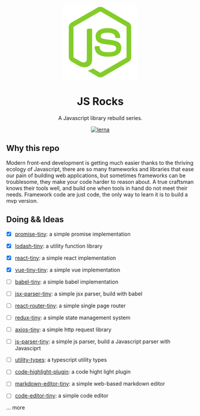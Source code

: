 <p align="center">
  <a href="#">
    <img width="200" src="./assets/js-rock.png"></img>
  </a>
</p>

<h1 align="center">JS Rocks</h1>

<div align="center">
  A Javascript library rebuild series.
<div>


[![lerna](https://img.shields.io/badge/maintained%20with-lerna-cc00ff.svg)](https://lerna.js.org/)
  

<div align="left"><div>


## Why this repo

Modern front-end development is getting much easier thanks to the thriving ecology of Javascript, there are so many frameworks and libraries that ease our pain of building web applications, but sometimes frameworks can be troublesome, they make your code harder to reason about. A true craftsman knows their tools well, and build one when tools in hand do not meet their needs.  Framework code are just code, the only way to learn it is to build a mvp version.


## Doing && Ideas

- [x] [promise-tiny](./packages/promise-tiny/README.md): a simple promise implementation
  
- [x] [lodash-tiny](./packages/lodash-tiny/README.md): a utility function library

- [x] [react-tiny](./packages/react-tiny/README.md): a simple react implementation

- [x] [vue-tiny-tiny](./packages/vue-tiny/README.md): a simple vue implementation
  
- [ ] [babel-tiny](): a simple babel implementation

- [ ] [jsx-parser-tiny](): a simple jsx parser, build with babel

- [ ] [react-router-tiny](): a simple single page router
  
- [ ] [redux-tiny](): a simple state management system

- [ ] [axios-tiny](): a simple http request library

- [ ] [js-parser-tiny](): a simple js parser, build a Javascript parser with Javasciprt

- [ ] [utility-types](): a typescript utility types

- [ ] [code-highlight-plugin](): a code hight light plugin

- [ ] [markdown-editor-tiny](): a simple web-based markdown editor

- [ ] [code-editor-tiny](): a simple code editor
  
... more

